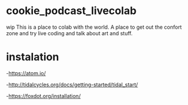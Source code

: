 # cookie_podcast_livecolab
wip This is a place to colab with the world. A place to get out the confort zone and try live coding and talk about art and stuff.



# instalation

-https://atom.io/

-http://tidalcycles.org/docs/getting-started/tidal_start/

-https://foxdot.org/installation/
